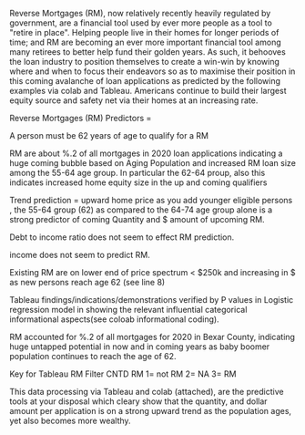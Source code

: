 Reverse Mortgages (RM), now relatively recently heavily regulated by government, are a financial tool used by ever more people as a tool to "retire in place". Helping people live in their homes for longer periods of time; and RM are becoming an ever more important financial tool among many retirees to better help fund their golden years.
As such, it behooves the loan industry to position themselves to create a win-win by knowing where and when to focus their endeavors so as to maximise their position in this coming avalanche of loan applications as predicted by the following examples via colab and Tableau. Americans continue to build their largest equity source and safety net via their homes at an increasing rate.

Reverse Mortgages (RM) Predictors =

A person must be 62 years of age to qualify for a RM

RM are about %.2 of all mortgages in 2020 loan applications indicating a huge coming bubble based on Aging Population and increased RM loan size among the 55-64 age group. In particular the 62-64 proup, also this indicates increased home equity size in the up and coming qualifiers

Trend prediction = upward home price as you add younger eligible persons , the 55-64 group (62) as compared to the 64-74 age group alone is a strong predictor of coming Quantity and $ amount of upcoming RM.

Debt to income ratio does not seem to effect RM prediction.

income does not seem to predict RM.

Existing RM are on lower end of price spectrum < $250k and increasing in $ as new persons reach age 62 (see line 8)

Tableau findings/indications/demonstrations verified by P values in Logistic regression model in showing the relevant influential categorical informational aspects(see coloab informational coding).

RM accounted for %.2 of all mortgages for 2020 in Bexar County, indicating huge untapped potential in now and in coming years as baby boomer population continues to  reach the age of 62.

Key for Tableau RM Filter
CNTD RM 
1= not RM
2= NA
3= RM

This data processing via Tableau and colab (attached), are the predictive tools at your disposal which cleary show that the quantity, and dollar amount per application is on a strong upward trend as the population ages, yet also becomes more wealthy.
